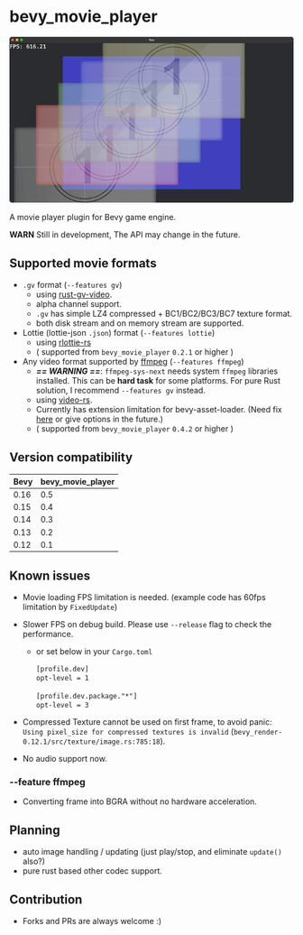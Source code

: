 # bevy_movie_player

![screenshot](./screenshot.png)

A movie player plugin for Bevy game engine.

**WARN** Still in development, The API may change in the future.

## Supported movie formats

- `.gv` format (`--features gv`)
    - using [rust-gv-video](https://github.com/funatsufumiya/rust-gv-video).
    - alpha channel support.
    - `.gv` has simple LZ4 compressed + BC1/BC2/BC3/BC7 texture format.
    - both disk stream and on memory stream are supported.
- Lottie (lottie-json `.json`) format (`--features lottie`)
    - using [rlottie-rs](https://github.com/msrd0/rlottie-rs)
    - ( supported from `bevy_movie_player` `0.2.1` or higher )
- Any video format supported by [ffmpeg](https://ffmpeg.org/) (`--features ffmpeg`)
    - ***== WARNING ==***: `ffmpeg-sys-next` needs system `ffmpeg` libraries installed. This can be **hard task** for some platforms. For pure Rust solution, I recommend `--features gv` instead.
    - using [video-rs](https://github.com/oddity-ai/video-rs).
    - Currently has extension limitation for bevy-asset-loader. (Need fix [here](https://github.com/funatsufumiya/bevy_movie_player/blob/bdc479e3ebbcefe78e5896ee4d46f1266a56815d/src/ffmpeg.rs#L121-L123) or give options in the future.)
    - ( supported from `bevy_movie_player` `0.4.2` or higher )

## Version compatibility

| Bevy | bevy_movie_player |
|------|-------------------|
| 0.16 | 0.5               |
| 0.15 | 0.4               |
| 0.14 | 0.3               |
| 0.13 | 0.2               |
| 0.12 | 0.1               |

## Known issues

- Movie loading FPS limitation is needed. (example code has 60fps limitation by `FixedUpdate`)
- Slower FPS on debug build. Please use `--release` flag to check the performance.
  - or set below in your `Cargo.toml`
    ```
    [profile.dev]
    opt-level = 1

    [profile.dev.package."*"]
    opt-level = 3
    ```

- Compressed Texture cannot be used on first frame, to avoid panic: `Using pixel_size for compressed textures is invalid` (`bevy_render-0.12.1/src/texture/image.rs:785:18`).
- No audio support now.

### --feature ffmpeg

- Converting frame into BGRA without no hardware acceleration.

## Planning

- auto image handling / updating (just play/stop, and eliminate `update()` also?)
- pure rust based other codec support.

## Contribution

- Forks and PRs are always welcome :)
